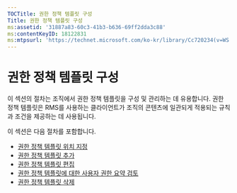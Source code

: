 ```yaml
---
TOCTitle: 권한 정책 템플릿 구성
Title: 권한 정책 템플릿 구성
ms:assetid: '31887a83-60c3-41b3-b636-69ff2dda3c88'
ms:contentKeyID: 18122831
ms:mtpsurl: 'https://technet.microsoft.com/ko-kr/library/Cc720234(v=WS.10)'
---
```


권한 정책 템플릿 구성
=====================

이 섹션의 절차는 조직에서 권한 정책 템플릿을 구성 및 관리하는 데 유용합니다. 권한 정책 템플릿은 RMS를 사용하는 클라이언트가 조직의 콘텐츠에 일관되게 적용되는 규칙과 조건을 제공하는 데 사용됩니다.

이 섹션은 다음 절차를 포함합니다.

-   [권한 정책 템플릿 위치 지정](https://technet.microsoft.com/e1bee46d-33db-424f-ba45-1dcedcb883ab)
-   [권한 정책 템플릿 추가](https://technet.microsoft.com/1a5555cd-6d39-4078-a879-4106864674be)
-   [권한 정책 템플릿 편집](https://technet.microsoft.com/9580b934-bd6f-4097-9d3c-4fc14a3147fa)
-   [권한 정책 템플릿에 대한 사용자 권한 요약 검토](https://technet.microsoft.com/a3559cfd-3c80-4b6a-8e44-e4b42b98a76c)
-   [권한 정책 템플릿 삭제](https://technet.microsoft.com/9c9a1496-cf55-4c65-a4c6-9fe245edce00)
